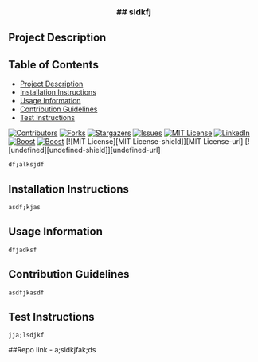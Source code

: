 <h3 align = "center">## sldkfj </h3>
                        
 ## Project Description 
                        
 ## Table of Contents
* [Project Description](#project-description)
* [Installation Instructions](#installation-instructions)
* [Usage Information](#usage-information)
* [Contribution Guidelines](#contribution-guidelines)
* [Test Instructions](#test-instructions)

    
 [![Contributors][contributors-shield]][contributors-url]
    [![Forks][forks-shield]][forks-url]
    [![Stargazers][stars-shield]][stars-url]
    [![Issues][issues-shield]][issues-url]
    [![MIT License][license-shield]][license-url]
    [![LinkedIn][linkedin-shield]][linkedin-url]
    [![Boost][Boost-shield]][Boost-url]
    [![Boost][Boost-shield]][Boost-url]
    [![MIT License][MIT License-shield]][MIT License-url]
    [![undefined][undefined-shield]][undefined-url]

    
    df;alksjdf
                        
 ## Installation Instructions

    asdf;kjas
                        
 ## Usage Information
 
    dfjadksf
                        
 ## Contribution Guidelines
 
    asdfjkasdf
                        
 ## Test Instructions
 
    jja;lsdjkf

 
[contributors-shield]: https://img.shields.io/github/contributors/othneildrew/Best-README-Template.svg?style=flat-square 
[contributors-url]: https://github.com/othneildrew/Best-README-Template/graphs/contributors
[forks-shield]: https://img.shields.io/github/forks/othneildrew/Best-README-Template.svg?style=flat-square
[forks-url]: https://github.com/othneildrew/Best-README-Template/network/members
[stars-shield]: https://img.shields.io/github/stars/othneildrew/Best-README-Template.svg?style=flat-square
[stars-url]: https://github.com/othneildrew/Best-README-Template/stargazers
[issues-shield]: https://img.shields.io/github/issues/othneildrew/Best-README-Template.svg?style=flat-square
[issues-url]: https://github.com/othneildrew/Best-README-Template/issues
[license-shield]: https://img.shields.io/github/license/othneildrew/Best-README-Template.svg?style=flat-square
[license-url]: https://github.com/othneildrew/Best-README-Template/blob/master/LICENSE.txt
[linkedin-shield]: https://img.shields.io/badge/-LinkedIn-black.svg?style=flat-square&logo=linkedin&colorB=555
[linkedin-url]: https://linkedin.com/in/othneildrew
[Boost-shield]: https://img.shields.io/badge/License-Boost%201.0-lightblue.svg
[Boost-url]: https://www.boost.org/LICENSE_1_0.txt
                        ##Repo link - a;sldkjfak;ds